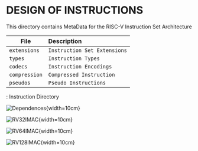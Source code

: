 # DESIGN OF INSTRUCTIONS

This directory contains MetaData for the RISC-V Instruction Set Architecture

| File                           | Description                             |
|--------------------------------|:----------------------------------------|
| `extensions`                   | `Instruction Set Extensions`            |
| `types`                        | `Instruction Types`                     |
| `codecs`                       | `Instruction Encodings`                 |
| `compression`                  | `Compressed Instruction`                |
| `pseudos`                      | `Pseudo Instructions`                   |
: Instruction Directory

![Dependences](assets/dependences-global.svg){width=10cm}

![RV32IMAC](assets/RV32IMAC.svg){width=10cm}

![RV64IMAC](assets/RV64IMAC.svg){width=10cm}

![RV128IMAC](assets/RV128IMAC.svg){width=10cm}
